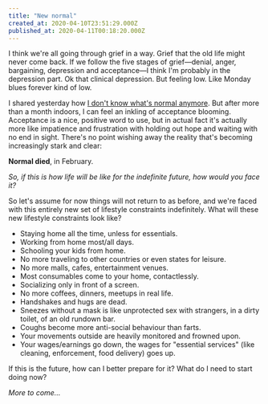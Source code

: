 ```yaml
---
title: "New normal"
created_at: 2020-04-10T23:51:29.000Z
published_at: 2020-04-11T00:18:20.000Z
---
```

I think we're all going through grief in a way. Grief that the old life might never come back. If we follow the five stages of grief—denial, anger, bargaining, depression and acceptance—I think I'm probably in the depression part. Ok that clinical depression. But feeling low. Like Monday blues forever kind of low.

  

I shared yesterday how [I don't know what's normal anymore](https://cowriters.app/words/i-don-t-know-what-s-normal-anymore-390765e8f39835ee05). But after more than a month indoors, I can feel an inkling of acceptance blooming. Acceptance is a nice, positive word to use, but in actual fact it's actually more like impatience and frustration with holding out hope and waiting with no end in sight. There's no point wishing away the reality that's becoming increasingly stark and clear:

  

**Normal died**, in February.

  

_So, if this is how life will be like for the indefinite future, how would you face it?_

  

So let's assume for now things will not return to as before, and we're faced with this entirely new set of lifestyle constraints indefinitely. What will these new lifestyle constraints look like?

  

*   Staying home all the time, unless for essentials.
*   Working from home most/all days.
*   Schooling your kids from home.
*   No more traveling to other countries or even states for leisure.
*   No more malls, cafes, entertainment venues.
*   Most consumables come to your home, contactlessly.
*   Socializing only in front of a screen.
*   No more coffees, dinners, meetups in real life.
*   Handshakes and hugs are dead.
*   Sneezes without a mask is like unprotected sex with strangers, in a dirty toilet, of an old rundown bar.
*   Coughs become more anti-social behaviour than farts.
*   Your movements outside are heavily monitored and frowned upon.
*   Your wages/earnings go down, the wages for "essential services" (like cleaning, enforcement, food delivery) goes up.

  

If this is the future, how can I better prepare for it? What do I need to start doing now?

  

_More to come..._
